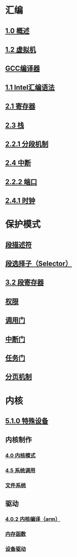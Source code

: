 # 汇编
## [1.0 概述](汇编/1.0%20概述.md)
## [1.2 虚拟机](汇编/1.2%20虚拟机.md)
## [GCC编译器](汇编/GCC编译器.md)
## [1.1 Intel汇编语法](汇编/1.1%20Intel汇编语法.md)
## [2.1 寄存器](汇编/2.1%20寄存器.md)
## [2.3 栈](汇编/2.3%20栈.md)
## [2.2.1 分段机制](汇编/2.2.1%20分段机制.md)
## [2.4 中断](汇编/2.4%20中断.md)
## [2.2.2 端口](汇编/2.2.2%20端口.md)
## [2.4.1 时钟](汇编/2.4.1%20时钟.md)

# 保护模式
## [段描述符](保护模式/段描述符.md)
## [段选择子（Selector）](保护模式/段选择子（Selector）.md)
## [3.2 段寄存器](保护模式/3.2%20段寄存器.md)
## [权限](保护模式/权限.md)
## [调用门](保护模式/调用门.md)
## [中断门](保护模式/中断门.md)
## [任务门](保护模式/任务门.md)
## [分页机制](保护模式/分页机制.md)

# 内核
## [5.1.0 特殊设备](../Linux%20kernel/5.1.0%20特殊设备.md)

## 内核制作
### [4.0 内核模式](../Linux%20kernel/4.0%20内核模式.md)
### [4.5 系统调用](../Linux%20kernel/4.5%20系统调用.md)
### [文件系统](../Linux%20kernel/内核/文件系统.md)

## 驱动
### [4.0.2 内核编译（arm）](../Linux%20kernel/4.0.2%20内核编译（arm）.md)
### [内存函数](../Linux%20kernel/内核/内存函数.md)
### [设备驱动](../Linux%20kernel/内核/设备驱动.md)





